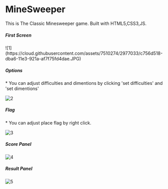 MineSweeper
===========

This is The Classic Minesweeper game. Built with HTML5,CSS3,JS.




<h5>First Screen</h5>
![1](https://cloud.githubusercontent.com/assets/7510274/2977033/c756d518-dba6-11e3-921a-af7f75fd4dae.JPG)


<h5>Options</h5>
* You can adjust difficulties and dimentions by clicking 'set difficulties' and 'set dimentions' 

![2](https://cloud.githubusercontent.com/assets/7510274/2977034/c75aabca-dba6-11e3-9db4-ff97598687ab.JPG)

<h5>Flag</h5>
* You can adjust place flag by right click.

![3](https://cloud.githubusercontent.com/assets/7510274/2977035/c77b6af4-dba6-11e3-8958-fbb80d0c412d.jpg)

<h5>Score Panel</h5>

![4](https://cloud.githubusercontent.com/assets/7510274/2977037/c77c87ea-dba6-11e3-91cd-ef8babf5cd8f.JPG)

<h5>Result Panel</h5>

![5](https://cloud.githubusercontent.com/assets/7510274/2977036/c77b82e6-dba6-11e3-9fed-77ab54e2b076.JPG)
